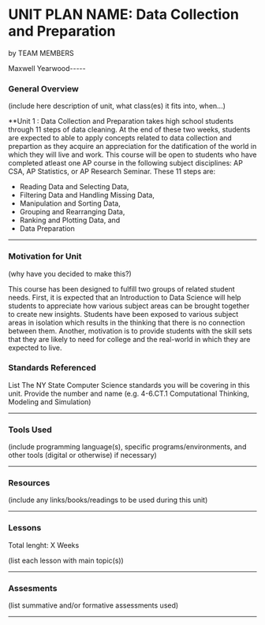 # UNIT PLAN NAME: Data Collection and Preparation 
by TEAM MEMBERS

Maxwell Yearwood-----

### General Overview
(include here description of unit, what class(es) it fits into, when...)

**Unit 1 : Data Collection and Preparation takes high school students through 11 steps of data cleaning. At the end of these two weeks,
students are expected to able to apply concepts related to data collection and prepartion as they acquire an appreciation for the 
datification of the world in which they will live and work. This course will be open to students who have completed atleast one AP course
in the following subject disciplines: AP CSA, AP Statistics, or AP Research Seminar.
These 11 steps are:
* Reading Data and Selecting Data,
* Filtering Data and Handling Missing Data, 
* Manipulation and Sorting Data,
* Grouping and Rearranging Data, 
* Ranking and Plotting Data, and 
* Data Preparation 
 
---

### Motivation for Unit
(why have you decided to make this?)

This course has been designed to fulfill two groups of related student needs. First, it is expected that an Introduction to Data Science
will help students to appreciate how various subject areas can be brought together to create new insights. Students have been exposed to various subject areas in isolation which results in the thinking that there is no connection between them. Another, motivation is to provide students with the skill sets that they are likely to need for college and the real-world in which they are expected to live.


### Standards Referenced
List The NY State Computer Science standards you will be covering in this unit. Provide the number and name (e.g. 4-6.CT.1 Computational Thinking, Modeling and Simulation)

---

### Tools Used
(include programming language(s), specific programs/environments, and other tools (digital or otherwise) if necessary)

---

### Resources
(include any links/books/readings to be used during this unit)

---

### Lessons
Total lenght: X Weeks

(list each lesson with main topic(s))

---

### Assesments
(list summative and/or formative assessments used)

---
